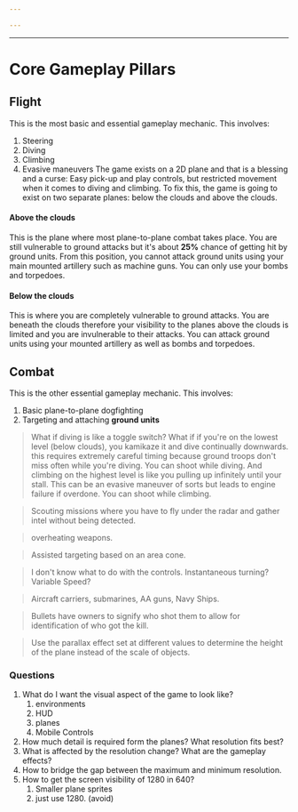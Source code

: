 ```yaml
---

---
```

---
# Core Gameplay Pillars
## Flight
This is the most basic and essential gameplay mechanic. This involves:
1. Steering
2. Diving
3. Climbing
4. Evasive maneuvers
The game exists on a 2D plane and that is a blessing and a curse: Easy pick-up and play controls, but restricted movement when it comes to diving and climbing. To fix this, the game is going to exist on two separate planes: below the clouds and above the clouds.
#### Above the clouds
This is the plane where most plane-to-plane combat takes place. You are still vulnerable to ground attacks but it's about **25%** chance of getting hit by ground units. From this position, you cannot attack ground units using your main mounted artillery such as machine guns. You can only use your bombs and torpedoes.
#### Below the clouds
This is where you are completely vulnerable to ground attacks. You are beneath the clouds therefore your visibility to the planes above the clouds is limited and you are invulnerable to their attacks. You can attack ground units using your mounted artillery as well as bombs and torpedoes. 
## Combat
This is the other essential gameplay mechanic. This involves:
1. Basic plane-to-plane dogfighting
2. Targeting and attaching **ground units**

> What if diving is like a toggle switch? What if if you're on the lowest level (below clouds), you kamikaze it and dive continually downwards. this requires extremely careful timing because ground troops don't miss often while you're diving. You can shoot while diving.
> And climbing on the highest level is like you pulling up infinitely until your stall. This can be an evasive maneuver of sorts but leads to engine failure if overdone. You can shoot while climbing.

> Scouting missions where you have  to fly under the radar and gather intel without being detected.

> overheating weapons.

> Assisted targeting based on an area cone.

> I don't know what to do with the controls. Instantaneous turning? Variable Speed?

> Aircraft carriers, submarines, AA guns, Navy Ships.

> Bullets have owners to signify who shot them to allow for identification of who got the kill.

> Use the parallax effect set at different values to determine the height of the plane instead of the scale of objects.

### Questions
1. What do I want the visual aspect of the game to look like?
	1. environments
	2. HUD
	3. planes
	4. Mobile Controls
2. How much detail is required form the planes? What resolution fits best?
3. What is affected by the resolution change? What are the gameplay effects? 
4. How to bridge the gap between the maximum and minimum resolution.
5. How to get the screen visibility of 1280 in 640?
	1. Smaller plane sprites
	2. just use 1280. (avoid)